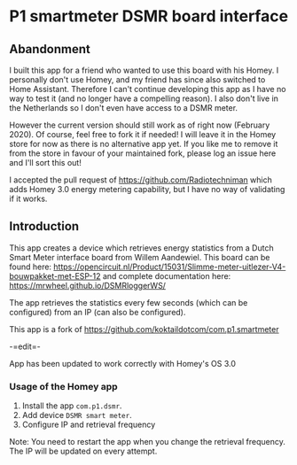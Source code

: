 # P1 smartmeter DSMR board interface

## Abandonment
I built this app for a friend who wanted to use this board with his Homey. I personally don't use Homey, and my friend has since also switched to Home Assistant. Therefore I can't continue developing this app as I have no way to test it (and no longer have a compelling reason). I also don't live in the Netherlands so I don't even have access to a DSMR meter.

However the current version should still work as of right now (February 2020). Of course, feel free to fork it if needed! I will leave it in the Homey store for now as there is no alternative app yet. If you like me to remove it from the store in favour of your maintained fork, please log an issue here and I'll sort this out!

I accepted the pull request of https://github.com/Radiotechniman which adds Homey 3.0 energy metering capability, but I have no way of validating if it works.

## Introduction
This app creates a device which retrieves energy statistics from a Dutch Smart Meter interface board from Willem Aandewiel. This board can be found here: https://opencircuit.nl/Product/15031/Slimme-meter-uitlezer-V4-bouwpakket-met-ESP-12 and complete documentation here: https://mrwheel.github.io/DSMRloggerWS/

The app retrieves the statistics every few seconds (which can be configured) from an IP (can also be configured).

This app is a fork of https://github.com/koktaildotcom/com.p1.smartmeter

-=edit=- 

App has been updated to work correctly with Homey's OS 3.0 

### Usage of the Homey app
1. Install the app `com.p1.dsmr`.
2. Add device `DSMR smart meter`.
3. Configure IP and retrieval frequency

Note: You need to restart the app when you change the retrieval frequency. The IP will be updated on every attempt.
